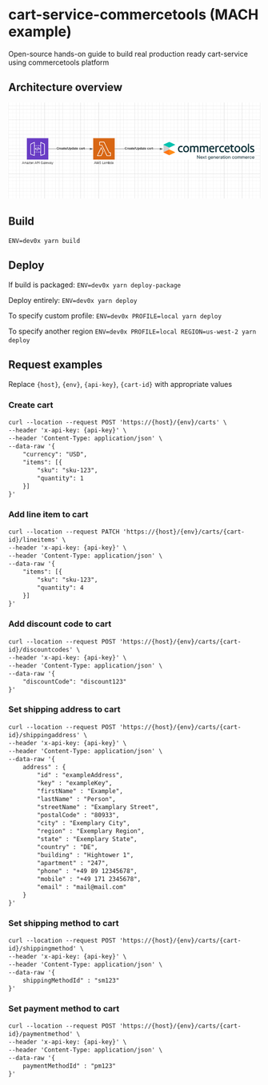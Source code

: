 # cart-service-commercetools (MACH example)

Open-source hands-on guide to build real production ready cart-service using commercetools platform

## Architecture overview

<img src='./overview.png' />

## Build

`ENV=dev0x yarn build`

## Deploy

If build is packaged:
`ENV=dev0x yarn deploy-package`

Deploy entirely:
`ENV=dev0x yarn deploy`

To specify custom profile:
`ENV=dev0x PROFILE=local yarn deploy`

To specify another region
`ENV=dev0x PROFILE=local REGION=us-west-2 yarn deploy`

## Request examples
Replace `{host}`, `{env}`, `{api-key}`, `{cart-id}` with appropriate values

### Create cart
```
curl --location --request POST 'https://{host}/{env}/carts' \
--header 'x-api-key: {api-key}' \
--header 'Content-Type: application/json' \
--data-raw '{
    "currency": "USD",
    "items": [{
        "sku": "sku-123",
        "quantity": 1
    }]
}'
```

### Add line item to cart
```
curl --location --request PATCH 'https://{host}/{env}/carts/{cart-id}/lineitems' \
--header 'x-api-key: {api-key}' \
--header 'Content-Type: application/json' \
--data-raw '{
    "items": [{
        "sku": "sku-123",
        "quantity": 4
    }]
}'
```

### Add discount code to cart
```
curl --location --request POST 'https://{host}/{env}/carts/{cart-id}/discountcodes' \
--header 'x-api-key: {api-key}' \
--header 'Content-Type: application/json' \
--data-raw '{
    "discountCode": "discount123"
}'
```

### Set shipping address to cart
```
curl --location --request POST 'https://{host}/{env}/carts/{cart-id}/shippingaddress' \
--header 'x-api-key: {api-key}' \
--header 'Content-Type: application/json' \
--data-raw '{
    address" : {
        "id" : "exampleAddress",
        "key" : "exampleKey",
        "firstName" : "Example",
        "lastName" : "Person",
        "streetName" : "Examplary Street",
        "postalCode" : "80933",
        "city" : "Exemplary City",
        "region" : "Exemplary Region",
        "state" : "Exemplary State",
        "country" : "DE",
        "building" : "Hightower 1",
        "apartment" : "247",
        "phone" : "+49 89 12345678",
        "mobile" : "+49 171 2345678",
        "email" : "mail@mail.com"
    }
}'
```

### Set shipping method to cart
```
curl --location --request POST 'https://{host}/{env}/carts/{cart-id}/shippingmethod' \
--header 'x-api-key: {api-key}' \
--header 'Content-Type: application/json' \
--data-raw '{
    shippingMethodId" : "sm123"
}'
```


### Set payment method to cart
```
curl --location --request POST 'https://{host}/{env}/carts/{cart-id}/paymentmethod' \
--header 'x-api-key: {api-key}' \
--header 'Content-Type: application/json' \
--data-raw '{
    paymentMethodId" : "pm123"
}'
```

